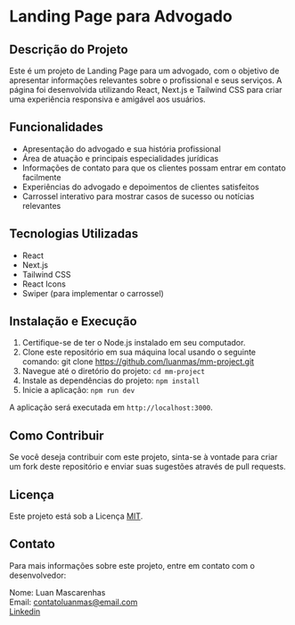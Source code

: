 # Landing Page para Advogado

## Descrição do Projeto

Este é um projeto de Landing Page para um advogado, com o objetivo de apresentar informações relevantes sobre o profissional e seus serviços. A página foi desenvolvida utilizando React, Next.js e Tailwind CSS para criar uma experiência responsiva e amigável aos usuários.

## Funcionalidades

- Apresentação do advogado e sua história profissional
- Área de atuação e principais especialidades jurídicas
- Informações de contato para que os clientes possam entrar em contato facilmente
- Experiências do advogado e depoimentos de clientes satisfeitos
- Carrossel interativo para mostrar casos de sucesso ou notícias relevantes

## Tecnologias Utilizadas

- React
- Next.js
- Tailwind CSS
- React Icons
- Swiper (para implementar o carrossel)

## Instalação e Execução

1. Certifique-se de ter o Node.js instalado em seu computador.
2. Clone este repositório em sua máquina local usando o seguinte comando: git clone https://github.com/luanmas/mm-project.git
3. Navegue até o diretório do projeto:  `cd mm-project`
4. Instale as dependências do projeto: `npm install`
5. Inicie a aplicação: `npm run dev`


A aplicação será executada em `http://localhost:3000`.

## Como Contribuir

Se você deseja contribuir com este projeto, sinta-se à vontade para criar um fork deste repositório e enviar suas sugestões através de pull requests.

## Licença

Este projeto está sob a Licença [MIT](LICENSE).

## Contato

Para mais informações sobre este projeto, entre em contato com o desenvolvedor:

Nome: Luan Mascarenhas <br>
Email: contatoluanmas@email.com <br>
[Linkedin](https://www.linkedin.com/in/luan-mascarenhas/)



 


